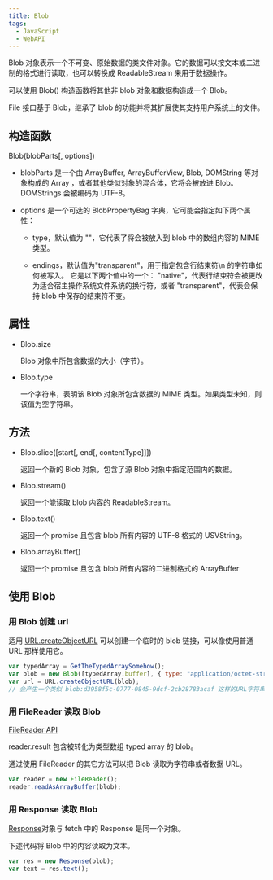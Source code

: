 ```yaml
---
title: Blob
tags:
  - JavaScript
  - WebAPI
---
```


Blob 对象表示一个不可变、原始数据的类文件对象。它的数据可以按文本或二进制的格式进行读取，也可以转换成 ReadableStream 来用于数据操作。

可以使用 Blob() 构造函数将其他非 blob 对象和数据构造成一个 Blob。

File 接口基于 Blob，继承了 blob 的功能并将其扩展使其支持用户系统上的文件。

## 构造函数

Blob(blobParts[, options])

- blobParts 是一个由 ArrayBuffer, ArrayBufferView, Blob, DOMString 等对象构成的 Array ，或者其他类似对象的混合体，它将会被放进 Blob。DOMStrings 会被编码为 UTF-8。

- options 是一个可选的 BlobPropertyBag 字典，它可能会指定如下两个属性：

  - type，默认值为 ""，它代表了将会被放入到 blob 中的数组内容的 MIME 类型。

  - endings，默认值为"transparent"，用于指定包含行结束符\n 的字符串如何被写入。 它是以下两个值中的一个： "native"，代表行结束符会被更改为适合宿主操作系统文件系统的换行符，或者 "transparent"，代表会保持 blob 中保存的结束符不变。

## 属性

- Blob.size

  Blob 对象中所包含数据的大小（字节）。

- Blob.type

  一个字符串，表明该 Blob 对象所包含数据的 MIME 类型。如果类型未知，则该值为空字符串。

## 方法

- Blob.slice([start[, end[, contentType]]])

  返回一个新的 Blob 对象，包含了源 Blob 对象中指定范围内的数据。

- Blob.stream()

  返回一个能读取 blob 内容的 ReadableStream。

- Blob.text()

  返回一个 promise 且包含 blob 所有内容的 UTF-8 格式的 USVString。

- Blob.arrayBuffer()

  返回一个 promise 且包含 blob 所有内容的二进制格式的 ArrayBuffer

## 使用 Blob

### 用 Blob 创建 url

适用 [URL.createObjectURL](/技术笔记/编程基础/编程语言/JavaScript/ECMAScript/URL?id=createobjecturlobject) 可以创建一个临时的 blob 链接，可以像使用普通 URL 那样使用它。

```js
var typedArray = GetTheTypedArraySomehow();
var blob = new Blob([typedArray.buffer], { type: "application/octet-stream" }); // 传入一个合适的 MIME 类型
var url = URL.createObjectURL(blob);
// 会产生一个类似 blob:d3958f5c-0777-0845-9dcf-2cb28783acaf 这样的URL字符串
```

### 用 FileReader 读取 Blob

[FileReader API](技术笔记/编程基础/编程语言/JavaScript/ECMAScript/FileReader)

reader.result 包含被转化为类型数组 typed array 的 blob。

通过使用 FileReader 的其它方法可以把 Blob 读取为字符串或者数据 URL。

```js
var reader = new FileReader();
reader.readAsArrayBuffer(blob);
```

### 用 Response 读取 Blob

[Response](/技术笔记/编程基础/编程语言/JavaScript/ECMAScript/fetch?id=response-对象)对象与 fetch 中的 Response 是同一个对象。

下述代码将 Blob 中的内容读取为文本。

```js
var res = new Response(blob);
var text = res.text();
```
